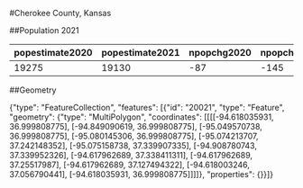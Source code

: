 #Cherokee County, Kansas

##Population 2021

| popestimate2020 | popestimate2021 | npopchg2020 | npopchg2021 | births2020 | births2021 | deaths2020 | deaths2021 | naturalchg2020 | naturalchg2021 | internationalmig2020 | internationalmig2021 | domesticmig2020 | domesticmig2021 | netmig2020 | netmig2021 |  rbirth2021  |  rdeath2021  | rnaturalchg2021 | rinternationalmig2021 | rdomesticmig2021 | rnetmig2021  |
|-----------------|-----------------|-------------|-------------|------------|------------|------------|------------|----------------|----------------|----------------------|----------------------|-----------------|-----------------|------------|------------|--------------|--------------|-----------------|-----------------------|------------------|--------------|
| 19275           | 19130           | -87         | -145        | 45         | 204        | 77         | 356        | -32            | -152           | 0                    | 3                    | -54             | 3               | -54        | 6          | 10.623616717 | 18.539252701 | -7.915635985    | 0.1562296576          | 0.1562296576     | 0.3124593152|

##Geometry

{"type": "FeatureCollection", "features": [{"id": "20021", "type": "Feature", "geometry": {"type": "MultiPolygon", "coordinates": [[[[-94.618035931, 36.999808775], [-94.849090619, 36.999808775], [-95.049570738, 36.999808775], [-95.080145306, 36.999808775], [-95.074213707, 37.242148352], [-95.075158738, 37.339907335], [-94.908780743, 37.339952326], [-94.617962689, 37.338411311], [-94.617962689, 37.25517987], [-94.617962689, 37.127494322], [-94.618003246, 37.056790441], [-94.618035931, 36.999808775]]]]}, "properties": {}}]}
